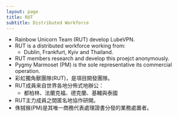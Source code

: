 ```yaml
---
layout: page
title: RUT
subtitle: Distributed Workforce
---
```


- Rainbow Unicorn Team (RUT) develop LubeVPN.
- RUT is a distributed workforce working from:
  - Dublin, Frankfurt, Kyiv and Thailand.
- RUT members research and develop this proejct anonymously.
- Pygmy Marmoset (PM) is the sole representative its commercial operation.
- 彩虹獨角獸團隊(RUT)，是項目開發團隊。
- RUT成員来自世界各地分佈式地辦公：
  - 都柏林、法蘭克福、德克蘭、基輔與泰國
- RUT主力成員之間匿名地協作研開。
- 侏狨猴(PM)是其唯一商務代表處理證書分發的業務處置者。
